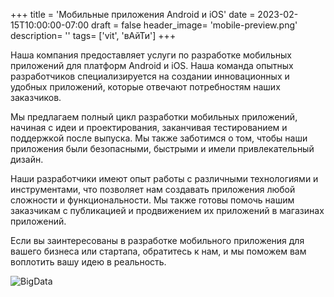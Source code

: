 +++
title = 'Мобильные приложения Android и iOS'
date = 2023-02-15T10:00:00-07:00
draft = false
header_image= 'mobile-preview.png'
description= ''
tags= ['vit', 'вАйТи']
+++

Наша компания предоставляет услуги по разработке мобильных приложений для платформ Android и iOS. Наша команда опытных разработчиков специализируется на создании инновационных и удобных приложений, которые отвечают потребностям наших заказчиков.

Мы предлагаем полный цикл разработки мобильных приложений, начиная с идеи и проектирования, заканчивая тестированием и поддержкой после выпуска. Мы также заботимся о том, чтобы наши приложения были безопасными, быстрыми и имели привлекательный дизайн.

Наши разработчики имеют опыт работы с различными технологиями и инструментами, что позволяет нам создавать приложения любой сложности и функциональности. Мы также готовы помочь нашим заказчикам с публикацией и продвижением их приложений в магазинах приложений.

Если вы заинтересованы в разработке мобильного приложения для вашего бизнеса или стартапа, обратитесь к нам, и мы поможем вам воплотить вашу идею в реальность.

![BigData](mobile-app.png)